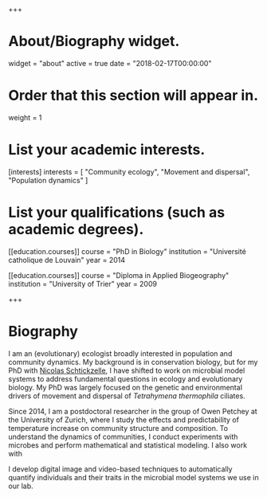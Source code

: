 +++
# About/Biography widget.
widget = "about"
active = true
date = "2018-02-17T00:00:00"

# Order that this section will appear in.
weight = 1

# List your academic interests.
[interests]
  interests = [
    "Community ecology",
    "Movement and dispersal",
    "Population dynamics"
  ]

# List your qualifications (such as academic degrees).
[[education.courses]]
  course = "PhD in Biology"
  institution = "Université catholique de Louvain"
  year = 2014

[[education.courses]]
  course = "Diploma in Applied Biogeography"
  institution = "University of Trier"
  year = 2009

+++

# Biography

I am an (evolutionary) ecologist broadly interested in population and community dynamics. My background is in conservation biology, but for my PhD with [Nicolas Schtickzelle](https://www.nicolas-schtickzelle.net/), I have shifted to work on microbial model systems to address fundamental questions in ecology and evolutionary biology. My PhD was largely focused on the genetic and environmental drivers of movement and dispersal of _Tetrahymena thermophila_ ciliates.

Since 2014, I am a postdoctoral researcher in the group of Owen Petchey at the University of Zurich, where I study the effects and predictability of temperature increase on community structure and composition. To understand the dynamics of communities, I conduct experiments with microbes and perform mathematical and statistical modeling. I also work with 

I develop digital image and video-based techniques to automatically quantify individuals and their traits in the microbial model systems we use in our lab. 